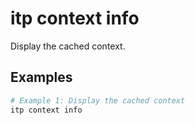 # itp context info

Display the cached context.

## Examples

```bash
# Example 1: Display the cached context
itp context info
```
